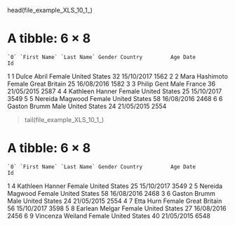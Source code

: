 head(file_example_XLS_10_1_)
# A tibble: 6 × 8
    `0` `First Name` `Last Name` Gender Country         Age Date          Id
  <dbl> <chr>        <chr>       <chr>  <chr>         <dbl> <chr>      <dbl>
1     1 Dulce        Abril       Female United States    32 15/10/2017  1562
2     2 Mara         Hashimoto   Female Great Britain    25 16/08/2016  1582
3     3 Philip       Gent        Male   France           36 21/05/2015  2587
4     4 Kathleen     Hanner      Female United States    25 15/10/2017  3549
5     5 Nereida      Magwood     Female United States    58 16/08/2016  2468
6     6 Gaston       Brumm       Male   United States    24 21/05/2015  2554
> tail(file_example_XLS_10_1_)
# A tibble: 6 × 8
    `0` `First Name` `Last Name` Gender Country         Age Date          Id
  <dbl> <chr>        <chr>       <chr>  <chr>         <dbl> <chr>      <dbl>
1     4 Kathleen     Hanner      Female United States    25 15/10/2017  3549
2     5 Nereida      Magwood     Female United States    58 16/08/2016  2468
3     6 Gaston       Brumm       Male   United States    24 21/05/2015  2554
4     7 Etta         Hurn        Female Great Britain    56 15/10/2017  3598
5     8 Earlean      Melgar      Female United States    27 16/08/2016  2456
6     9 Vincenza     Weiland     Female United States    40 21/05/2015  6548
> 